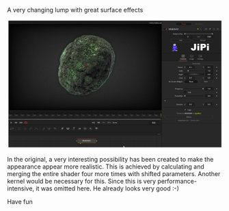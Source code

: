 A very changing lump with great surface effects

[![Wildkif4D](WildKifs4D_screenshot.png)](WildKifs4D.fuse)

In the original, a very interesting possibility has been created to make the appearance appear more realistic. This is achieved by calculating and merging the entire shader four more times with shifted parameters. Another kernel would be necessary for this. Since this is very performance-intensive, it was omitted here. He already looks very good :-)


Have fun